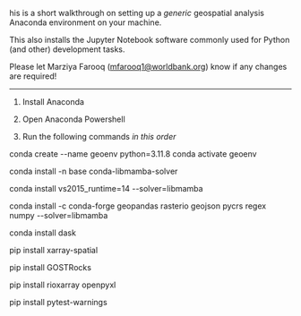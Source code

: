 his is a short walkthrough on setting up a *generic* geospatial analysis Anaconda environment on your  machine.

This also installs the Jupyter Notebook software commonly used for Python (and other) development tasks.

Please let Marziya Farooq (mfarooq1@worldbank.org) know if any changes are required!

-----------------------------------

1. Install Anaconda
2. Open Anaconda Powershell

3. Run the following commands *in this order*

conda create --name geoenv python=3.11.8
conda activate geoenv

conda install -n base conda-libmamba-solver

conda install vs2015_runtime=14 --solver=libmamba

conda install -c conda-forge geopandas rasterio geojson pycrs regex numpy --solver=libmamba

conda install dask

pip install xarray-spatial

pip install GOSTRocks

pip install rioxarray openpyxl

pip install pytest-warnings
